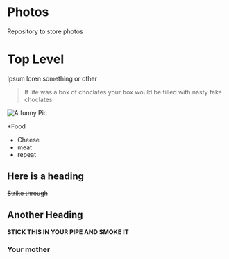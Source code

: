 # Photos
Repository to store photos

# Top Level
Ipsum loren something or other

>If life was a box of choclates your box would be filled with nasty fake choclates

![A funny Pic](http://i.imgur.com/Vlv5ATh.jpg)

*Food
- Cheese
- meat
- repeat

## Here is a heading
~~Strike through~~

## Another Heading
**STICK THIS IN YOUR PIPE AND SMOKE IT**

### Your mother
